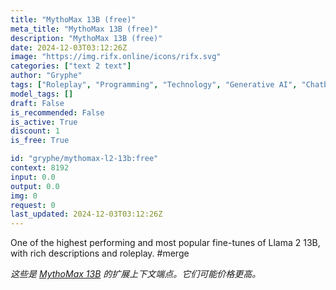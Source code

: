 ```yaml
---
title: "MythoMax 13B (free)"
meta_title: "MythoMax 13B (free)"
description: "MythoMax 13B (free)"
date: 2024-12-03T03:12:26Z
image: "https://img.rifx.online/icons/rifx.svg"
categories: ["text 2 text"]
author: "Gryphe"
tags: ["Roleplay", "Programming", "Technology", "Generative AI", "Chatbots", "Free"]
model_tags: []
draft: False
is_recommended: False
is_active: True
discount: 1
is_free: True

id: "gryphe/mythomax-l2-13b:free"
context: 8192
input: 0.0
output: 0.0
img: 0
request: 0
last_updated: 2024-12-03T03:12:26Z
---
```


One of the highest performing and most popular fine-tunes of Llama 2 13B, with rich descriptions and roleplay. #merge

_这些是 [MythoMax 13B](/gryphe/mythomax-l2-13b) 的扩展上下文端点。它们可能价格更高。_

